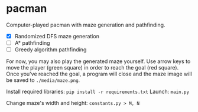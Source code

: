# pacman
Computer-played pacman with maze generation and pathfinding.

- [X] Randomized DFS maze generation
- [ ] A* pathfinding
- [ ] Greedy algorithm pathfinding

For now, you may also play the generated maze yourself. Use arrow keys to move the player (green square) in order to reach the goal (red square).
Once you've reached the goal, a program will close and the maze image will be saved to ``./media/maze.png``.

Install required libraries: ``pip install -r requirements.txt``
Launch: ``main.py``

Change maze's width and height: ``constants.py > M, N``
